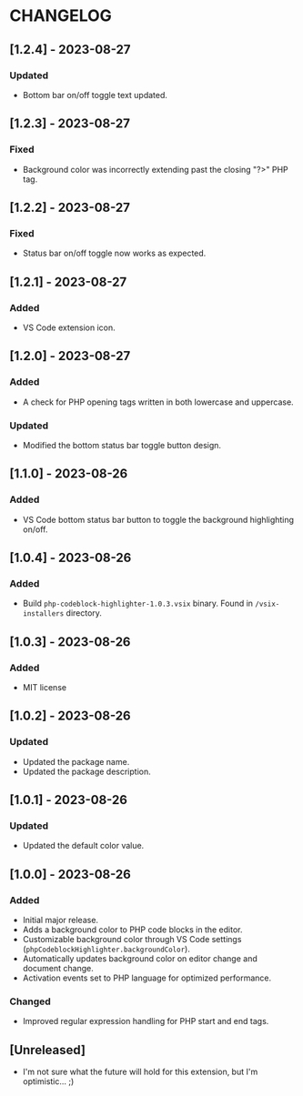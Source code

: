 # CHANGELOG

## [1.2.4] - 2023-08-27

### Updated

- Bottom bar on/off toggle text updated.

## [1.2.3] - 2023-08-27

### Fixed

- Background color was incorrectly extending past the closing "?>" PHP tag.

## [1.2.2] - 2023-08-27

### Fixed

- Status bar on/off toggle now works as expected.

## [1.2.1] - 2023-08-27

### Added

- VS Code extension icon.

## [1.2.0] - 2023-08-27

### Added

- A check for PHP opening tags written in both lowercase and uppercase.

### Updated

- Modified the bottom status bar toggle button design.

## [1.1.0] - 2023-08-26

### Added

- VS Code bottom status bar button to toggle the background highlighting on/off.

## [1.0.4] - 2023-08-26

### Added

- Build `php-codeblock-highlighter-1.0.3.vsix` binary. Found in `/vsix-installers` directory.

## [1.0.3] - 2023-08-26

### Added

- MIT license

## [1.0.2] - 2023-08-26

### Updated

- Updated the package name.
- Updated the package description.

## [1.0.1] - 2023-08-26

### Updated

- Updated the default color value.

## [1.0.0] - 2023-08-26

### Added

- Initial major release.
- Adds a background color to PHP code blocks in the editor.
- Customizable background color through VS Code settings (`phpCodeblockHighlighter.backgroundColor`).
- Automatically updates background color on editor change and document change.
- Activation events set to PHP language for optimized performance.

### Changed

- Improved regular expression handling for PHP start and end tags.

## [Unreleased]

- I'm not sure what the future will hold for this extension, but I'm optimistic... ;)
